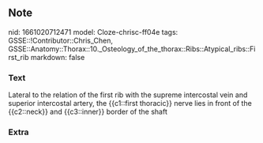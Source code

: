 ## Note
nid: 1661020712471
model: Cloze-chrisc-ff04e
tags: GSSE::!Contributor::Chris_Chen, GSSE::Anatomy::Thorax::10._Osteology_of_the_thorax::Ribs::Atypical_ribs::First_rib
markdown: false

### Text
<div class='toggle'>
  Lateral to the relation of the first rib with the supreme
  intercostal vein and superior intercostal artery, the {{c1::first
  thoracic}} nerve lies in front of the {{c2::neck}} and
  {{c3::inner}} border of the shaft
</div>

### Extra

